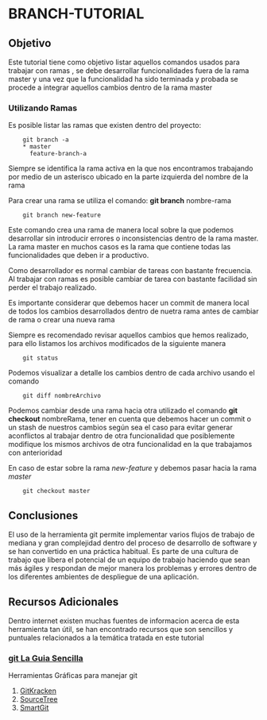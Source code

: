 # BRANCH-TUTORIAL

## Objetivo

Este tutorial tiene como objetivo listar aquellos comandos usados para trabajar con ramas
, se debe desarrollar funcionalidades fuera de la rama master y una vez que la funcionalidad 
ha sido terminada y probada se procede a integrar aquellos cambios dentro de la rama master

### Utilizando Ramas 

Es posible listar las ramas que existen dentro del proyecto:

```
    git branch -a
    * master
      feature-branch-a
```

Siempre se identifica la rama activa en la que nos encontramos trabajando por medio de un asterisco ubicado
en la parte izquierda del nombre de la rama

Para crear una rama se utiliza el comando: **git branch** nombre-rama

```
    git branch new-feature
```

Este comando crea una rama de manera local sobre la que podemos desarrollar sin introducir errores o inconsistencias
dentro de la rama master. La rama master en muchos casos es la rama que contiene todas las funcionalidades que deben ir
a productivo.

Como desarrollador es normal cambiar de tareas con bastante frecuencia. Al trabajar con ramas es posible cambiar de 
tarea con bastante facilidad sin perder el trabajo realizado.

Es importante considerar que debemos hacer un commit de manera local de todos los cambios desarrollados dentro de nuetra rama
antes de cambiar de rama o crear una nueva rama

Siempre es recomendado revisar aquellos cambios que hemos realizado, para ello listamos los archivos modificados de la siguiente manera

```
    git status
```

Podemos visualizar a detalle los cambios dentro de cada archivo usando el comando 

```
    git diff nombreArchivo
```

Podemos cambiar desde una rama hacia otra utilizado el comando **git checkout** nombreRama, tener en cuenta que debemos hacer un commit o un
stash de nuestros cambios según sea el caso para evitar generar aconflictos al trabajar dentro de otra funcionalidad que posiblemente modifique
los mismos archivos de otra funcionalidad en la que trabajamos con anterioridad

En caso de estar sobre la rama *new-feature* y debemos pasar hacia la rama *master*

```
    git checkout master
```

## Conclusiones

El uso de la herramienta git permite implementar varios flujos de trabajo de mediana y gran complejidad dentro del proceso de desarrollo de software
y se han convertido en una práctica habitual. Es parte de una cultura de trabajo que libera el potencial de un equipo de trabajo haciendo que sean más 
ágiles y respondan de mejor manera los problemas y errores dentro de los diferentes ambientes de despliegue de una aplicación.
 
## Recursos Adicionales

Dentro internet existen muchas fuentes de informacion acerca de esta herramienta tan útil, se han encontrado recursos que son sencillos y puntuales 
relacionados a la temática tratada en este tutorial

### [git La Guia Sencilla](http://rogerdudler.github.io/git-guide/index.es.html)

Herramientas Gráficas para manejar git

1. [GitKracken](https://www.gitkraken.com)
2. [SourceTree](https://www.sourcetreeapp.com)
3. [SmartGit](http://www.syntevo.com/smartgit)

